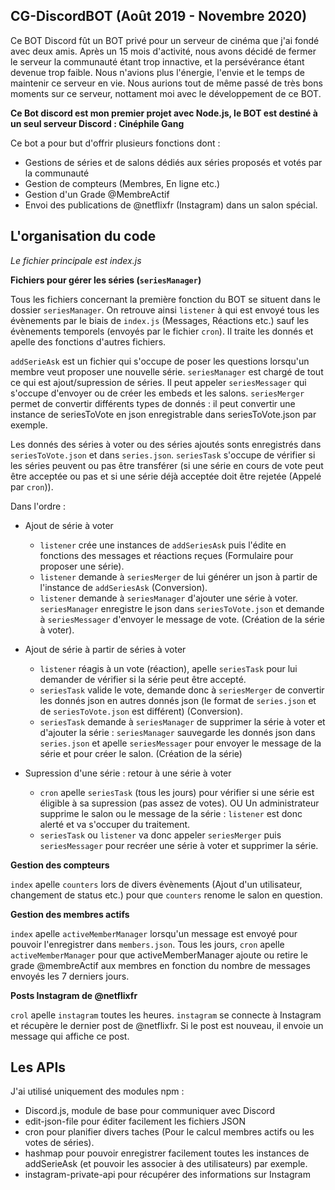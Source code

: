 ## CG-DiscordBOT (Août 2019 - Novembre 2020)

Ce BOT Discord fût un BOT privé pour un serveur de cinéma que j'ai fondé avec deux amis.
Après un 15 mois d'activité, nous avons décidé de fermer le serveur la communauté étant trop innactive, et la persévérance étant devenue trop faible. Nous n'avions plus l'énergie, l'envie et le temps de maintenir ce serveur en vie. Nous aurions tout de même passé de très bons moments sur ce serveur, nottament moi avec le développement de ce BOT.

**Ce Bot discord est mon premier projet avec Node.js, le BOT est destiné à un seul serveur Discord : Cinéphile Gang**

Ce bot a pour but d'offrir plusieurs fonctions dont :
- Gestions de séries et de salons dédiés aux séries proposés et votés par la communauté
- Gestion de compteurs (Membres, En ligne etc.)
- Gestion d'un Grade @MembreActif
- Envoi des publications de @netflixfr (Instagram) dans un salon spécial.

## L'organisation du code

*Le fichier principale est index.js*

**Fichiers pour gérer les séries (``seriesManager``)**

Tous les fichiers concernant la première fonction du BOT se situent dans le dossier ``seriesManager``.
On retrouve ainsi ``listener`` à qui est envoyé tous les évènements par le biais de ``index.js`` (Messages, Réactions etc.) sauf les évènements temporels (envoyés par le fichier ``cron``). Il traite les donnés et apelle des fonctions d'autres fichiers.

``addSerieAsk`` est un fichier qui s'occupe de poser les questions lorsqu'un membre veut proposer une nouvelle série.
``seriesManager`` est chargé de tout ce qui est ajout/supression de séries. Il peut appeler ``seriesMessager`` qui s'occupe d'envoyer ou de créer les embeds et les salons.
``seriesMerger`` permet de convertir différents types de donnés : il peut convertir une instance de seriesToVote en json enregistrable dans seriesToVote.json par exemple.

Les donnés des séries à voter ou des séries ajoutés sonts enregistrés dans ``seriesToVote.json`` et dans ``series.json``.
``seriesTask`` s'occupe de vérifier si les séries peuvent ou pas être transférer (si une série en cours de vote peut être acceptée ou pas et si une série déjà acceptée doit être rejetée (Appelé par ``cron``)).

Dans l'ordre :
- Ajout de série à voter
  - ``listener`` crée une instances de ``addSeriesAsk`` puis l'édite en fonctions des messages et réactions reçues (Formulaire pour proposer une série).
  - ``listener`` demande à ``seriesMerger`` de lui générer un json à partir de l'instance de ``addSeriesAsk`` (Conversion).
  - ``listener`` demande à ``seriesManager`` d'ajouter une série à voter. ``seriesManager`` enregistre le json dans ``seriesToVote.json`` et demande à ``seriesMessager`` d'envoyer le message de vote. (Création de la série à voter).

- Ajout de série à partir de séries à voter
  - ``listener`` réagis à un vote (réaction), apelle ``seriesTask`` pour lui demander de vérifier si la série peut être accepté.
  - ``seriesTask`` valide le vote, demande donc à ``seriesMerger`` de convertir les donnés json en autres donnés json (le format de ``series.json`` et de ``seriesToVote.json`` est différent) (Conversion).
  - ``seriesTask`` demande à ``seriesManager`` de supprimer la série à voter et d'ajouter la série : ``seriesManager`` sauvegarde les donnés json dans ``series.json`` et apelle ``seriesMessager`` pour envoyer le message de la série et pour créer le salon. (Création de la série)

- Supression d'une série : retour à une série à voter
  - ``cron`` apelle ``seriesTask`` (tous les jours) pour vérifier si une série est éligible à sa supression (pas assez de votes). OU Un administrateur supprime le salon ou le message de la série : ``listener`` est donc alerté et va s'occuper du traitement.
  - ``seriesTask`` ou ``listener`` va donc appeler ``seriesMerger`` puis ``seriesMessager`` pour recréer une série à voter et supprimer la série.

**Gestion des compteurs**

``index`` apelle ``counters`` lors de divers évènements (Ajout d'un utilisateur, changement de status etc.) pour que ``counters`` renome le salon en question.

**Gestion des membres actifs**

``index`` apelle ``activeMemberManager`` lorsqu'un message est envoyé pour pouvoir l'enregistrer dans ``members.json``.
Tous les jours, ``cron`` apelle ``activeMemberManager`` pour que activeMemberManager ajoute ou retire le grade @membreActif aux membres en fonction du nombre de messages envoyés les 7 derniers jours.

**Posts Instagram de @netflixfr**

``crol`` apelle ``instagram`` toutes les heures. ``instagram`` se connecte à Instagram et récupère le dernier post de @netflixfr. Si le post est nouveau, il envoie un message qui affiche ce post.

## Les APIs

J'ai utilisé uniquement des modules npm :
- Discord.js, module de base pour communiquer avec Discord
- edit-json-file pour éditer facilement les fichiers JSON
- cron pour planifier divers taches (Pour le calcul membres actifs ou les votes de séries).
- hashmap pour pouvoir enregistrer facilement toutes les instances de addSerieAsk (et pouvoir les associer à des utilisateurs) par exemple.
- instagram-private-api pour récupérer des informations sur Instagram
